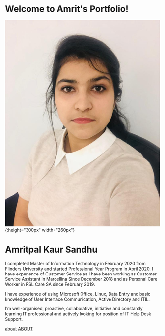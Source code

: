# Welcome to Amrit's Portfolio!

![](Images/WhatsApp%20Image%202020-11-29%20at%205.15.08%20PM.jpeg){:height="300px" width="260px"} 
# Amritpal Kaur Sandhu

I completed Master of Information Technology in February 2020 from Flinders University and started Professional Year Program in April 2020. I have experience of Customer Service as I have been working as Customer Service Assistant in Marcellina Since December 2018 and as Personal Care Worker in RSL Care SA since February 2019. 

I have experience of using Microsoft Office, Linux, Data Entry and basic knowledge of User Interface Communication, Active Directory and ITIL.

I’m well-organised, proactive, collaborative, initiative and constantly learning IT professional and actively looking for position of IT Help Desk Support.


[about](wiki/home)
[ABOUT](about)





